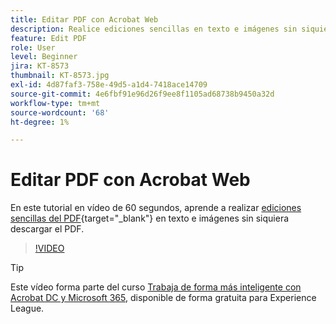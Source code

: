 ```yaml
---
title: Editar PDF con Acrobat Web
description: Realice ediciones sencillas en texto e imágenes sin siquiera descargar el PDF
feature: Edit PDF
role: User
level: Beginner
jira: KT-8573
thumbnail: KT-8573.jpg
exl-id: 4d87faf3-758e-49d5-a1d4-7418ace14709
source-git-commit: 4e6fbf91e96d26f9ee8f1105ad68738b9450a32d
workflow-type: tm+mt
source-wordcount: '68'
ht-degree: 1%

---
```


# Editar PDF con Acrobat Web

En este tutorial en vídeo de 60 segundos, aprende a realizar [ediciones sencillas del PDF](https://www.adobe.com/es/acrobat/online/pdf-editor.html){target="_blank"} en texto e imágenes sin siquiera descargar el PDF.

>[!VIDEO](https://video.tv.adobe.com/v/336362?quality=12&learn=on&hidetitle=true)

>[!TIP]
>
>Este vídeo forma parte del curso [Trabaja de forma más inteligente con Acrobat DC y Microsoft 365](https://experienceleague.adobe.com/?recommended=Acrobat-U-1-2021.microsoft365), disponible de forma gratuita para Experience League.
